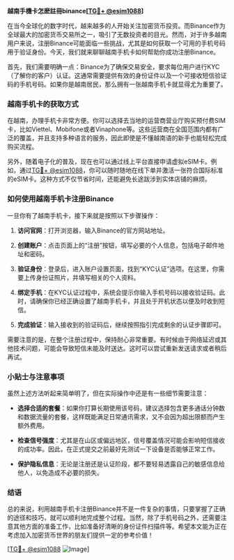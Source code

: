 **越南手機卡怎麽註冊binance[[TG💪+ @esim1088](https://t.me/s/esim1088)]**

在当今全球化的数字时代，越来越多的人开始关注加密货币投资。而Binance作为全球最大的加密货币交易所之一，吸引了无数投资者的目光。然而，对于许多越南用户来说，注册Binance可能面临一些挑战，尤其是如何获取一个可用的手机号码用于验证身份。今天，我们就来聊聊越南手机卡如何帮助你成功注册Binance。

首先，我们需要明确一点：Binance为了确保交易安全，要求每位用户进行KYC（了解你的客户）认证。这通常需要提供有效的身份证件以及一个可接收短信验证码的手机号码。如果你是越南居民，那么拥有一张越南手机卡就显得尤为重要了。

### 越南手机卡的获取方式

在越南，办理手机卡非常方便。你可以选择去当地的运营商营业厅购买预付费SIM卡，比如Viettel、Mobifone或者Vinaphone等。这些运营商在全国范围内都有广泛的覆盖，并且支持多种语言的服务，因此即使是不懂越南语的新手也能轻松完成购买流程。

另外，随着电子化的普及，现在也可以通过线上平台直接申请虚拟eSIM卡。例如，通过[TG💪+ @esim1088](https://t.me/s/esim1088)，你可以随时随地在线下单并激活一张符合国际标准的eSIM卡。这种方式不仅节省时间，还能避免长途跋涉到实体店铺的麻烦。

### 如何使用越南手机卡注册Binance

一旦你有了越南手机卡，接下来就是按照以下步骤操作：

1. **访问官网**：打开浏览器，输入Binance的官方网站地址。
   
2. **创建账户**：点击页面上的“注册”按钮，填写必要的个人信息，包括电子邮件地址和密码。

3. **验证身份**：登录后，进入账户设置页面，找到“KYC认证”选项。在这里，你需要上传身份证照片，并填写相关的个人资料。

4. **绑定手机**：在KYC认证过程中，系统会提示你输入手机号码以接收验证码。此时，请确保你已经正确设置了越南手机卡，并且处于开机状态以便及时收到短信。

5. **完成验证**：输入接收到的验证码后，继续按照指引完成剩余的认证步骤即可。

需要注意的是，在整个注册过程中，保持耐心非常重要。有时候由于网络延迟或其他技术问题，可能会导致短信未能及时送达。这时可以尝试重新发送请求或者稍后再试。

### 小贴士与注意事项

虽然上述方法听起来简单明了，但在实际操作中还是有一些细节需要注意：

- **选择合适的套餐**：如果你打算长期使用该号码，建议选择包含更多通话分钟数和数据流量的套餐，这样既能满足日常通讯需求，又不会因为超出限额而产生额外费用。
  
- **检查信号强度**：尤其是在山区或偏远地区，信号覆盖情况可能会影响短信接收的成功率。因此，在正式提交之前最好先测试一下设备是否能够正常工作。

- **保护隐私信息**：无论是注册还是认证阶段，都不要轻易透露自己的敏感信息给他人，以免造成不必要的损失。

### 结语

总的来说，利用越南手机卡注册Binance并不是一件复杂的事情，只要掌握了正确的途径和技巧，就可以顺利地完成整个过程。当然，除了手机号码之外，还需要注意其他方面的准备工作，比如准备好清晰的身份证件扫描件等。希望本文能为正在考虑加入加密货币世界的朋友们提供一定的参考价值！

[[TG💪+ @esim1088](https://t.me/s/esim1088) ![Image](https://i.postimg.cc/4NQfJmqS/Snipaste-2025-05-13-00-14-12.png)]